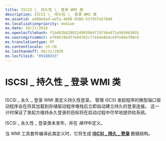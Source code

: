```yaml
---
title: ISCSI \_ 持久性 \_ 登录 WMI 类
description: ISCSI \_ 持久性 \_ 登录 WMI 类
ms.assetid: ad00e6ed-adfa-4888-9386-51f937a278d8
ms.localizationpriority: medium
ms.date: 10/17/2018
ms.openlocfilehash: f1bd83b828932d0959bbf25f36e071e565063891
ms.sourcegitcommit: e769619bd37e04762c77444e8b4ce9fe86ef09cb
ms.translationtype: MT
ms.contentlocale: zh-CN
ms.lasthandoff: 08/31/2020
ms.locfileid: "89188933"
---
```

# <a name="iscsi_persistent_login-wmi-class"></a>ISCSI \_ 持久性 \_ 登录 WMI 类


## <span id="ddk_iscsi_persistent_login_wmi_class_kr"></span><span id="DDK_ISCSI_PERSISTENT_LOGIN_WMI_CLASS_KR"></span>


ISCSI \_ 永久 \_ 登录 WMI 类定义持久性登录。 管理 iSCSI 发起程序的微型端口驱动程序会在将其加载到存储驱动程序堆栈后立即自动建立持久的登录连接。 这一计时保证了发起方维持永久登录的目标将在启动过程中尽早地提供给系统。

ISCSI \_ 永久性 \_ 登录类未发布，并在 *操作*中定义。

当 WMI 工具套件编译此类定义时，它将生成 [**ISCSI \_ 持久 \_ 登录**](/windows-hardware/drivers/ddi/iscsiop/ns-iscsiop-_iscsi_persistent_login) 数据结构。

 

